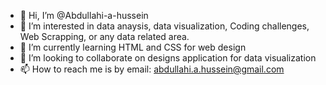 - 👋 Hi, I’m @Abdullahi-a-hussein
- 👀 I’m interested in data anaysis, data visualization, Coding challenges, Web Scrapping, or any data related area.
- 🌱 I’m currently learning HTML and CSS for web design
- 💞️ I’m looking to collaborate on designs application for data visualization
- 📫 How to reach me is by email: abdullahi.a.hussein@gmail.com

<!---
Abdullahi-a-hussein/Abdullahi-a-hussein is a ✨ special ✨ repository because its `README.md` (this file) appears on your GitHub profile.
You can click the Preview link to take a look at your changes.
--->
